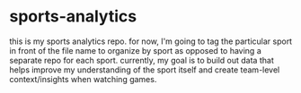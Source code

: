 # sports-analytics
this is my sports analytics repo. for now, I'm going to tag the particular sport in front of the file name to organize by sport as opposed to having a separate repo for each sport. currently, my goal is to build out data that helps improve my understanding of the sport itself and create team-level context/insights when watching games. 
